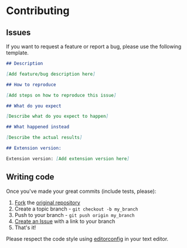 # Contributing

## Issues

If you want to request a feature or report a bug, please use the following template.

```markdown
## Description

[Add feature/bug description here]

## How to reproduce

[Add steps on how to reproduce this issue]

## What do you expect

[Describe what do you expect to happen]

## What happened instead

[Describe the actual results]

## Extension version:

Extension version: [Add extension version here]
```

## Writing code

Once you've made your great commits (include tests, please):

1. [Fork](http://help.github.com/forking/) the [original repository](http://github.com/codigo5/ga-section-tracker)
2. Create a topic branch - `git checkout -b my_branch`
3. Push to your branch - `git push origin my_branch`
4. [Create an Issue](http://github.com/codigo5/ga-section-tracker/issues) with a link to your branch
5. That's it!

Please respect the code style using [editorconfig](http://editorconfig.org/) in your text editor.
